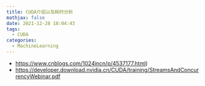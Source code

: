 ```yaml
---
title: CUDA介绍以及耗时分析
mathjax: false
date: 2021-12-28 18:04:43
tags:
  - CUDA
categories:
  - MachineLearning
---
```


- https://www.cnblogs.com/1024incn/p/4537177.html)
- https://developer.download.nvidia.cn/CUDA/training/StreamsAndConcurrencyWebinar.pdf
<!-- more -->
